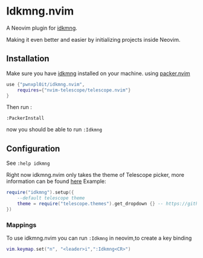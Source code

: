 # Idkmng.nvim
A Neovim plugin for [idkmng](https://github.com/pwnxpl0it/idkmng).

Making it even better and easier by initializing projects inside Neovim.

## Installation
Make sure you have [idkmng](https://github.com/pwnxpl0it/idkmng) installed on your machine.  <!--TODO autoinstall idkmng-->
using [packer.nvim](https://github.com/wbthomason/packer.nvim) 

```lua
use {"pwnxpl0it/idkmng.nvim",
    requires={"nvim-telescope/telescope.nvim"}
}
```
Then run :
```
:PackerInstall
```

now you should be able to run `:Idkmng`

## Configuration
See `:help idkmng`

Right now idkmng.nvim only takes the theme of Telescope picker, more information can be found [here](https://github.com/nvim-telescope/telescope.nvim#themes) 
Example:

```lua
require("idkmng").setup({
    --default telescope theme
    theme = require("telescope.themes").get_dropdown {} -- https://github.com/nvim-telescope/telescope.nvim#themes 
})
```

### Mappings
To use idkmng.nvim you can run `:Idkmng` in neovim,to create a key binding 

```lua
vim.keymap.set("n", "<leader>i",":Idkmng<CR>")
```
